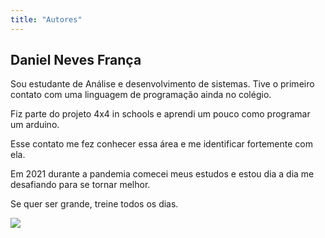 ```yaml
---
title: "Autores"
---
```


<div class="container-perfil">
<div class="text-perfil">
<h2>Daniel Neves França</h2>

<p>Sou estudante de Análise e desenvolvimento de sistemas. Tive o primeiro contato com uma linguagem de programação ainda no colégio.</p>

<p>Fiz parte do projeto 4x4 in schools e aprendi um pouco como programar um arduino.</p> 

<p>Esse contato me fez conhecer essa área e me identificar fortemente com ela. </p>

<p>Em 2021 durante a pandemia comecei meus estudos e estou dia a dia me desafiando para se tornar melhor.</p>

<span>Se quer ser grande, treine todos os dias.</span>
</div>

<div class="photo-perfil">
<img class="photo" src="https://avatars.githubusercontent.com/u/78896644?v=4"/>
</div>

</div>